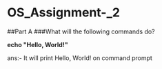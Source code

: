 # OS_Assignment-_2
##Part A
###What will the following commands do? 

**echo "Hello, World!"**

ans:- It will print Hello, World! on command prompt


